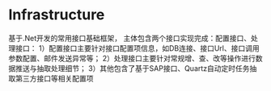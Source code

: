 # Infrastructure
基于.Net开发的常用接口基础框架， 
主体包含两个接口实现完成：配置接口、处理接口： 
1）配置接口主要针对接口配置项信息，如DB连接、接口Url、接口调用参数配置、邮件发送异常等；
2）处理接口主要针对常规增、查、改等操作进行数据推送与抽取处理细节；
3）其他包含了基于SAP接口、Quartz自动定时任务抽取第三方接口等相关配置项

